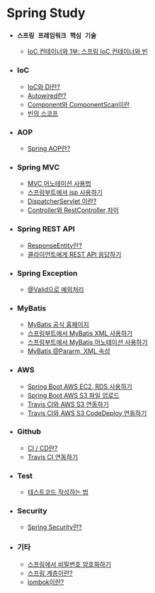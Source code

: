 # Spring Study

* ### `스프링 프레임워크 핵심 기술`
    - [IoC 컨테이너와 1부: 스프링 IoC 컨테이너와 빈](https://github.com/wjdrbs96/Gyunny_Spring_Study/tree/master/spring/%EC%8A%A4%ED%94%84%EB%A7%81%ED%94%84%EB%A0%88%EC%9E%84%EC%9B%8C%ED%81%AC%20%ED%95%B5%EC%8B%AC%20%EA%B8%B0%EC%88%A0)


* ### IoC
    * [IoC와 DI란?](https://devlog-wjdrbs96.tistory.com/165?category=882236)
    * [Autowired란?](https://devlog-wjdrbs96.tistory.com/166?category=882236)
    * [Component와 ComponentScan이란](https://devlog-wjdrbs96.tistory.com/167?category=882236)
    * [빈의 스코프](https://devlog-wjdrbs96.tistory.com/168?category=882236)

* ### AOP
    * [Spring AOP란?](https://github.com/wjdrbs96/Spring_MVC/blob/master/src/main/markdown/AOP%EB%9E%80.md)

* ### Spring MVC
    * [MVC 어노테이션 사용법](https://github.com/wjdrbs96/Spring_MVC/blob/master/src/main/markdown/MVC%20%EC%96%B4%EB%85%B8%ED%85%8C%EC%9D%B4%EC%85%98.md)
    * [스프링부트에서 jsp 사용하기](https://devlog-wjdrbs96.tistory.com/199)
    * [DispatcherServlet 이란?](https://devlog-wjdrbs96.tistory.com/179?category=882236)
    * [Controller와 RestController 차이](https://devlog-wjdrbs96.tistory.com/179?category=882236)
    

* ### Spring REST API
    * [ResponseEntity란?](https://devlog-wjdrbs96.tistory.com/182?category=882974)
    * [클라이언트에게 REST API 응답하기](https://devlog-wjdrbs96.tistory.com/197?category=882974)
    
    
* ### Spring Exception
    * [@Valid으로 예외처리](https://github.com/wjdrbs96/Spring_MVC/blob/master/src/main/markdown/Valid.md)    
    
    
* ### MyBatis
    * [MyBatis 공식 홈페이지](https://mybatis.org/mybatis-3/ko/sqlmap-xml.html)
    * [스프링부트에서 MyBatis XML 사용하기](https://devlog-wjdrbs96.tistory.com/200)
    * [스프링부트에서 MyBatis 어노테이션 사용하기](https://devlog-wjdrbs96.tistory.com/200?category=882690)
    * [MyBatis @Pararm, XML 속성](https://github.com/wjdrbs96/Spring_MVC/blob/master/src/main/markdown/MyBatis%20%EC%86%8D%EC%84%B1.md)
     

* ### AWS
    * [Spring Boot AWS EC2, RDS 사용하기](https://github.com/wjdrbs96/Spring_MVC/blob/master/src/main/markdown/EC2%2C%20RDS%20%EC%97%B0%EA%B2%B0.md)
    * [Spring Boot AWS S3 파일 업로드](https://devlog-wjdrbs96.tistory.com/213)
    * [Travis CI와 AWS S3 연동하기](https://github.com/wjdrbs96/Gyunny_Spring_Study/blob/master/src/main/markdown/Travis%20CI%EC%99%80%20AWS%20S3%EC%97%B0%EB%8F%99.md)
    * [Travis CI와 AWS S3 CodeDeploy 연동하기](https://github.com/wjdrbs96/Gyunny_Spring_Study/blob/master/src/main/markdown/deploy.md)

* ### Github
    * [CI / CD란?](https://github.com/wjdrbs96/Gyunny_Spring_Study/blob/master/src/main/markdown/CI-CD.md)
    * [Travis CI 연동하기](https://github.com/wjdrbs96/Gyunny_Spring_Study/blob/master/src/main/markdown/Travis%20CI%20%EC%97%B0%EB%8F%99.md)

* ### Test
    * [테스트코드 작성하는 법](https://github.com/wjdrbs96/Spring_MVC/blob/master/src/main/markdown/%EC%8A%A4%ED%94%84%EB%A7%81%EB%B6%80%ED%8A%B8%EC%97%90%EC%84%9C%20%ED%85%8C%EC%8A%A4%ED%8A%B8%EC%BD%94%EB%93%9C%EC%9E%91%EC%84%B1.md)
    

* ### Security
    * [Spring Security란?](https://github.com/wjdrbs96/Gyunny_Spring_Study/blob/master/src/main/markdown/security.md)
    
  
* ### 기타
    * [스프링에서 비밀번호 암호화하기](https://devlog-wjdrbs96.tistory.com/212)
    * [스프링 계층이란?](https://devlog-wjdrbs96.tistory.com/209) 
    * [lombok이란?](https://devlog-wjdrbs96.tistory.com/210)